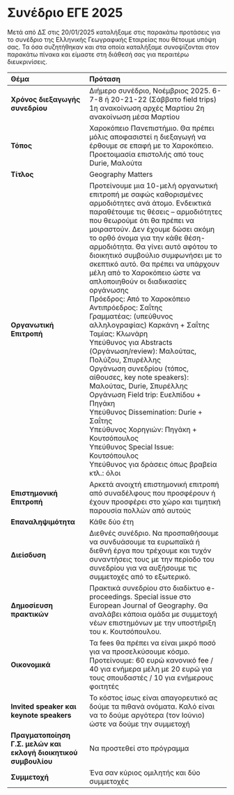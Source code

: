 # Συνέδριο ΕΓΕ 2025

Μετά από ΔΣ στις 20/01/2025 καταλήξαμε στις παρακάτω προτάσεις για το συνέδριο της Ελληνικής Γεωγραφικής Εταιρείας που θέτουμε υπόψη σας. Τα όσα συζητήθηκαν και στα οποία καταλήξαμε συνοψίζονται στον παρακάτω πίνακα και είμαστε στη διάθεσή σας για περαιτέρω διευκρινίσεις.

| Θέμα                                                        | Πρόταση                                                                                                                                                                                                                                                                                                                                                                                                                                                                                                                                                                                                                                                                                       |
| :---------------------------------------------------------- | :---------------------------------------------------------------------------------------------------------------------------------------------------------------------------------------------------------------------------------------------------------------------------------------------------------------------------------------------------------------------------------------------------------------------------------------------------------------------------------------------------------------------------------------------------------------------------------------------------------------------------------------------------------------------------------------------- |
| **Χρόνος διεξαγωγής συνεδρίου**                             | Διήμερο συνέδριο, Νοέμβριος 2025. 6-7-8 ή 20-21-22 (Σάββατο field trips) 1η ανακοίνωση αρχές Μαρτίου 2η ανακοίνωση μέσα Μαρτίου                                                                                                                                                                                                                                                                                                                                                                                                                                                                                                                                                                  |
| **Τόπος**                                                   | Χαροκόπειο Πανεπιστήμιο. Θα πρέπει μόλις αποφασιστεί η διεξαγωγή να έρθουμε σε επαφή με το Χαροκόπειο. Προετοιμασία επιστολής από τους Durie, Μαλούτα                                                                                                                                                                                                                                                                                                                                                                                                                                                                                                            |
| **Τίτλος**                                                  | Geography Matters                                                                                                                                                                                                                                                                                                                                                                                                                                                                                                                                                                                                                                                                               |
| **Οργανωτική Επιτροπή**                                     | Προτείνουμε μια 10-μελή οργανωτική επιτροπή με σαφώς καθορισμένες αρμοδιότητες ανά άτομο. Ενδεικτικά παραθέτουμε τις θέσεις – αρμοδιότητες που θεωρούμε ότι θα πρέπει να μοιραστούν. Δεν έχουμε δώσει ακόμη το ορθό όνομα για την κάθε θέση-αρμοδιότητα. Θα γίνει αυτό αφότου το διοικητικό συμβούλιο συμφωνήσει με το σκεπτικό αυτό. Θα πρέπει να υπάρχουν μέλη από το Χαροκόπειο ώστε να απλοποιηθούν οι διαδικασίες οργάνωσης<br>Πρόεδρος: Από το Χαροκόπειο<br>Αντιπρόεδρος: Σαΐτης<br>Γραμματέας: (υπεύθυνος αλληλογραφίας) Καρκάνη + Σαΐτης<br>Ταμίας: Κλωνάρη<br>Υπεύθυνος για Abstracts (Οργάνωση/review): Μαλούτας, Πολύζου, Σπυρέλλης<br>Οργάνωση συνεδρίου (τόπος, αίθουσες, key note speakers): Μαλούτας, Durie, Σπυρέλλης<br>Οργάνωση Field trip: Ευελπίδου + Πηγάκη<br>Υπεύθυνος Dissemination: Durie + Σαΐτης<br>Υπεύθυνος Χορηγιών: Πηγάκη + Κουτσόπουλος<br>Υπεύθυνος Special Issue: Κουτσόπουλος<br>Υπεύθυνος για δράσεις όπως βραβεία κτλ.: όλοι | |
| **Επιστημονική Επιτροπή**                                   | Αρκετά ανοιχτή επιστημονική επιτροπή από συναδέλφους που προσφέρουν ή έχουν προσφέρει στο χώρο και τιμητική παρουσία πολλών από αυτούς                                                                                                                                                                                                                                                                                                                                                                                                                                                                                                                       |
| **Επαναληψιμότητα**                                         | Κάθε δύο έτη                                                                                                                                                                                                                                                                                                                                                                                                                                                                                                                                                                                                                                                                                    |
| **Διείσδυση**                                               | Διεθνές συνέδριο. Να προσπαθήσουμε να συνδυάσουμε τα ευρωπαϊκά ή διεθνή έργα που τρέχουμε και τυχόν συναντήσεις τους με την περίοδο του συνεδρίου για να αυξήσουμε τις συμμετοχές από το εξωτερικό.                                                                                                                                                                                                                                                                                                                                                                                                                                                              |
| **Δημοσίευση πρακτικών**                                     | Πρακτικά συνεδρίου στο διαδίκτυο e-proceedings. Special issue στο European Journal of Geography. Θα αναλάβει κάποια ομάδα με συμμετοχή νέων επιστημόνων με την υποστήριξη του κ. Κουτσόπουλου.                                                                                                                                                                                                                                                                                                                                                                                                                                                                |
| **Οικονομικά**                                              | Τα fees θα πρέπει να είναι μικρό ποσό για να προσελκύσουμε κόσμο. Προτείνουμε: 60 ευρώ κανονικό fee / 40 για ενήμερα μέλη με 20 ευρώ για τους σπουδαστές / 10 για ενήμερους φοιτητές                                                                                                                                                                                                                                                                                                                                                                                                                                                                             |
| **Invited speaker και keynote speakers**                     | Το κόστος ίσως είναι απαγορευτικό ας δούμε τα πιθανά ονόματα. Καλό είναι να το δούμε αργότερα (τον Ιούνιο) ώστε να δούμε την συμμετοχή                                                                                                                                                                                                                                                                                                                                                                                                                                                                                                                            |
| **Πραγματοποίηση Γ.Σ. μελών και εκλογή διοικητικού συμβουλίου** | Να προστεθεί στο πρόγραμμα                                                                                                                                                                                                                                                                                                                                                                                                                                                                                                                                                                                                                                                                      |
| **Συμμετοχή**                                               | Ένα σαν κύριος ομιλητής και δύο συμμετοχές                                                                                                                                                                                                                                                                                                                                                                                                                                                                                                                                                                                                                                                   | 
